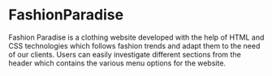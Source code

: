 # FashionParadise
Fashion Paradise is a clothing website developed with the help of HTML and CSS technologies which follows fashion trends and adapt them to the need of our clients. Users can easily investigate different sections from the header which contains the various menu options for the website. 
